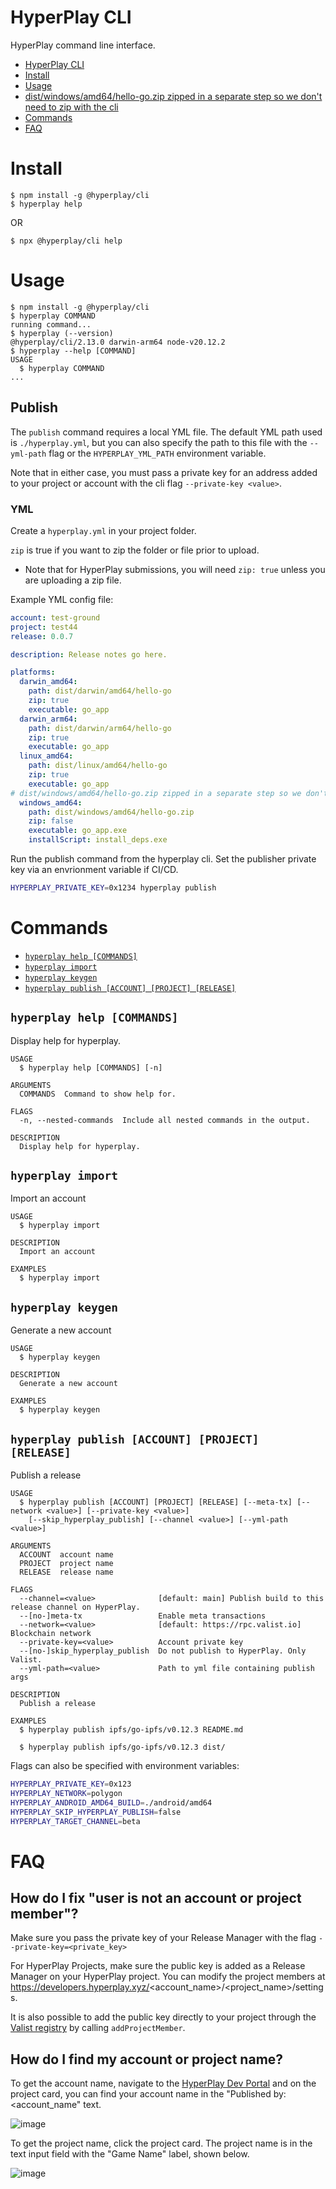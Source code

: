 # HyperPlay CLI

HyperPlay command line interface.

<!-- toc -->
* [HyperPlay CLI](#hyperplay-cli)
* [Install](#install)
* [Usage](#usage)
* [dist/windows/amd64/hello-go.zip zipped in a separate step so we don't need to zip with the cli](#distwindowsamd64hello-gozip-zipped-in-a-separate-step-so-we-dont-need-to-zip-with-the-cli)
* [Commands](#commands)
* [FAQ](#faq)
<!-- tocstop -->

# Install 

<!-- install -->
```sh-session
$ npm install -g @hyperplay/cli
$ hyperplay help
```
OR
```sh-session
$ npx @hyperplay/cli help
```
<!-- installstop -->

# Usage

<!-- usage -->
```sh-session
$ npm install -g @hyperplay/cli
$ hyperplay COMMAND
running command...
$ hyperplay (--version)
@hyperplay/cli/2.13.0 darwin-arm64 node-v20.12.2
$ hyperplay --help [COMMAND]
USAGE
  $ hyperplay COMMAND
...
```
<!-- usagestop -->

## Publish

The `publish` command requires a local YML file. The default YML path used is `./hyperplay.yml`, but you can also specify the path to this file with the `--yml-path` flag or the `HYPERPLAY_YML_PATH` environment variable.

Note that in either case, you must pass a private key for an address added to your project or account with the cli flag `--private-key <value>`.

### YML
Create a `hyperplay.yml` in your project folder.

`zip` is true if you want to zip the folder or file prior to upload.
- Note that for HyperPlay submissions, you will need `zip: true` unless you are uploading a zip file.

Example YML config file:
```yml
account: test-ground
project: test44
release: 0.0.7

description: Release notes go here.

platforms:
  darwin_amd64: 
    path: dist/darwin/amd64/hello-go
    zip: true
    executable: go_app
  darwin_arm64: 
    path: dist/darwin/arm64/hello-go
    zip: true
    executable: go_app
  linux_amd64: 
    path: dist/linux/amd64/hello-go
    zip: true
    executable: go_app
# dist/windows/amd64/hello-go.zip zipped in a separate step so we don't need to zip with the cli
  windows_amd64: 
    path: dist/windows/amd64/hello-go.zip
    zip: false
    executable: go_app.exe
    installScript: install_deps.exe

```

Run the publish command from the hyperplay cli. Set the publisher private key via an envrionment variable if CI/CD.
```bash
HYPERPLAY_PRIVATE_KEY=0x1234 hyperplay publish
```

# Commands
<!-- commands -->
* [`hyperplay help [COMMANDS]`](#hyperplay-help-commands)
* [`hyperplay import`](#hyperplay-import)
* [`hyperplay keygen`](#hyperplay-keygen)
* [`hyperplay publish [ACCOUNT] [PROJECT] [RELEASE]`](#hyperplay-publish-account-project-release)

## `hyperplay help [COMMANDS]`

Display help for hyperplay.

```
USAGE
  $ hyperplay help [COMMANDS] [-n]

ARGUMENTS
  COMMANDS  Command to show help for.

FLAGS
  -n, --nested-commands  Include all nested commands in the output.

DESCRIPTION
  Display help for hyperplay.
```

## `hyperplay import`

Import an account

```
USAGE
  $ hyperplay import

DESCRIPTION
  Import an account

EXAMPLES
  $ hyperplay import
```

## `hyperplay keygen`

Generate a new account

```
USAGE
  $ hyperplay keygen

DESCRIPTION
  Generate a new account

EXAMPLES
  $ hyperplay keygen
```

## `hyperplay publish [ACCOUNT] [PROJECT] [RELEASE]`

Publish a release

```
USAGE
  $ hyperplay publish [ACCOUNT] [PROJECT] [RELEASE] [--meta-tx] [--network <value>] [--private-key <value>]
    [--skip_hyperplay_publish] [--channel <value>] [--yml-path <value>]

ARGUMENTS
  ACCOUNT  account name
  PROJECT  project name
  RELEASE  release name

FLAGS
  --channel=<value>              [default: main] Publish build to this release channel on HyperPlay.
  --[no-]meta-tx                 Enable meta transactions
  --network=<value>              [default: https://rpc.valist.io] Blockchain network
  --private-key=<value>          Account private key
  --[no-]skip_hyperplay_publish  Do not publish to HyperPlay. Only Valist.
  --yml-path=<value>             Path to yml file containing publish args

DESCRIPTION
  Publish a release

EXAMPLES
  $ hyperplay publish ipfs/go-ipfs/v0.12.3 README.md

  $ hyperplay publish ipfs/go-ipfs/v0.12.3 dist/
```

<!-- commandsstop -->

Flags can also be specified with environment variables:
```bash
HYPERPLAY_PRIVATE_KEY=0x123
HYPERPLAY_NETWORK=polygon
HYPERPLAY_ANDROID_AMD64_BUILD=./android/amd64
HYPERPLAY_SKIP_HYPERPLAY_PUBLISH=false
HYPERPLAY_TARGET_CHANNEL=beta
```

# FAQ

## How do I fix "user is not an account or project member"?

Make sure you pass the private key of your Release Manager with the flag `--private-key=<private_key>` 

For HyperPlay Projects, make sure the public key is added as a Release Manager on your HyperPlay project. You can modify the project members at https://developers.hyperplay.xyz/<account_name>/<project_name>/settings.

It is also possible to add the public key directly to your project through the [Valist registry](https://polygonscan.com/address/0xd504d012d78b81fa27288628f3fc89b0e2f56e24) by calling `addProjectMember`.

## How do I find my account or project name?

To get the account name, navigate to the [HyperPlay Dev Portal](https://developers.hyperplay.xyz) and on the project card, you can find your account name in the "Published by: <account_name" text.

![image](https://raw.githubusercontent.com/HyperPlay-Gaming/cli/main/public/account_name.png)

To get the project name, click the project card. The project name is in the text input field with the "Game Name" label, shown below.

![image](https://raw.githubusercontent.com/HyperPlay-Gaming/cli/main/public/project_name.png)
